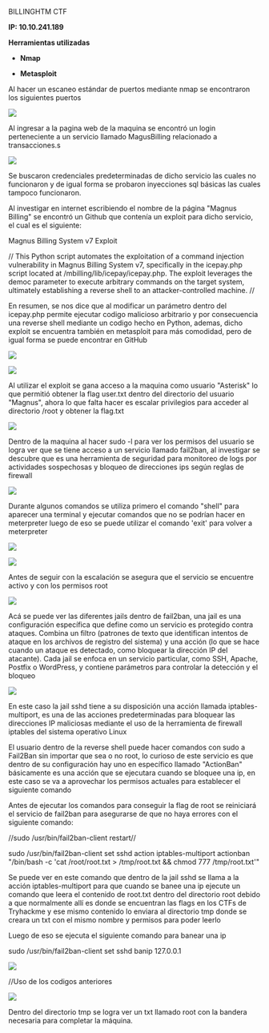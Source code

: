 BILLINGHTM CTF

**IP: 10.10.241.189**

**Herramientas utilizadas**

- **Nmap**

- **Metasploit**


Al hacer un escaneo estándar de puertos mediante nmap se encontraron los
siguientes puertos

![](images/Paso1.png)

Al ingresar a la pagina web de la maquina se encontró un login
perteneciente a un servicio llamado MagusBilling relacionado a
transacciones.s

![](images/Paso2.png)

Se buscaron credenciales predeterminadas de dicho servicio las cuales no
funcionaron y de igual forma se probaron inyecciones sql básicas las
cuales tampoco funcionaron.

Al investigar en internet escribiendo el nombre de la página "Magnus
Billing" se encontró un Github que contenía un exploit para dicho
servicio, el cual es el siguiente:

Magnus Billing System v7 Exploit

//
This Python script automates the exploitation of a command injection
vulnerability in Magnus Billing System v7, specifically in the
icepay.php script located at /mbilling/lib/icepay/icepay.php. The
exploit leverages the democ parameter to execute arbitrary commands on
the target system, ultimately establishing a reverse shell to an
attacker-controlled machine.
//

En resumen, se nos dice que al modificar un parámetro dentro del icepay.php permite ejecutar codigo malicioso arbitrario y por consecuencia una reverse shell mediante un codigo hecho en Python, ademas, dicho exploit se encuentra también en metasploit para más comodidad, pero de igual forma se puede encontrar en GitHub

![](images/Paso3.png)

![](images/Paso4.png)

Al utilizar el exploit se gana acceso a la maquina como usuario
"Asterisk" lo que permitió obtener la flag user.txt dentro del
directorio del usuario "Magnus", ahora lo que falta hacer es escalar
privilegios para acceder al directorio /root y obtener la flag.txt

![](images/Paso5.png)

Dentro de la maquina al hacer sudo -l para ver los permisos del
usuario se logra ver que se tiene acceso a un servicio llamado fail2ban,
al investigar se descubre que es una herramienta de seguridad para
monitoreo de logs por actividades sospechosas y bloqueo de direcciones
ips según reglas de firewall

![](images/Paso6.png)

Durante algunos comandos se utiliza primero el comando "shell" para
aparecer una terminal y ejecutar comandos que no se podrían hacer en
meterpreter luego de eso se puede utilizar el comando 'exit' para volver
a meterpreter

![](images/Paso7.png)

![](images/Paso8.png)

Antes de seguir con la escalación se asegura que el servicio se
encuentre activo y con los permisos root

![](images/Paso9.png)

Acá se puede ver las diferentes jails dentro de fail2ban, una jail es una configuración específica que define como un servicio es protegido contra ataques. Combina un filtro (patrones de texto que identifican intentos de ataque en los archivos de registro del sistema) y una acción (lo que se hace cuando un ataque es detectado, como bloquear la dirección IP del atacante). Cada jail se enfoca en un servicio particular, como SSH, Apache, Postfix o WordPress, y contiene parámetros para controlar la detección y el bloqueo

![](images/Paso10.png)

En este caso la jail sshd tiene a su disposición una acción llamada
iptables-multiport, es una de las acciones predeterminadas para bloquear
las direcciones IP maliciosas mediante el uso de la herramienta de
firewall iptables del sistema operativo Linux

El usuario dentro de la reverse shell puede hacer comandos con sudo a
Fail2Ban sin importar que sea o no root, lo curioso de este servicio es
que dentro de su configuración hay uno en específico llamado "ActionBan"
básicamente es una acción que se ejecutara cuando se bloquee una ip, en
este caso se va a aprovechar los permisos actuales para establecer el
siguiente comando

Antes de ejecutar los comandos para conseguir la flag de root se
reiniciará el servicio de fail2ban para asegurarse de que no haya
errores con el siguiente comando:

//sudo /usr/bin/fail2ban-client restart//

sudo /usr/bin/fail2ban-client set sshd action iptables-multiport
actionban \"/bin/bash -c \'cat /root/root.txt \> /tmp/root.txt && chmod
777 /tmp/root.txt\'\"

Se puede ver en este comando que dentro de la jail sshd se llama a la
acción iptables-multiport para que cuando se banee una ip ejecute un
comando que leera el contenido de root.txt dentro del directorio root
debido a que normalmente allí es donde se encuentran las flags en los
CTFs de Tryhackme y ese mismo contenido lo enviara al directorio tmp
donde se creara un txt con el mismo nombre y permisos para poder leerlo

Luego de eso se ejecuta el siguiente comando para banear una ip

sudo /usr/bin/fail2ban-client set sshd banip 127.0.0.1

![](images/Paso11.png)

//Uso de los codigos anteriores


![](images/Paso12.png)

Dentro del directorio tmp se logra ver un txt llamado root con la
bandera necesaria para completar la máquina.
